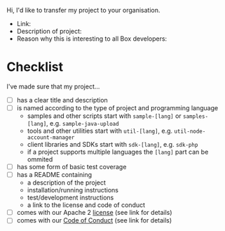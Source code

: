 Hi, I'd like to transfer my project to your organisation.

* Link: 
* Description of project:
* Reason why this is interesting to all Box developers: 

# Checklist

I've made sure that my project...
- [ ] has a clear title and description
- [ ] is named according to the type of project and programming language
    * samples and other scripts start with `sample-[lang]` or `samples-[lang]`, e.g. `sample-java-upload`
    * tools and other utilities start with `util-[lang]`, e.g. `util-node-account-manager`
    * client libraries and SDKs start with `sdk-[lang]`, e.g. `sdk-php`
    * if a project supports multiple languages the `[lang]` part can be ommited
- [ ] has some form of basic test coverage 
- [ ] has a README containing
    * a description of the project
    * installation/running instructions
    * test/development instructions
    * a link to the license and code of conduct
- [ ] comes with our Apache 2 [license](https://git.dev.box.net/cbetta/box-community-guidelines/blob/master/LICENSE.md) (see link for details)
- [ ] comes with our [Code of Conduct](https://git.dev.box.net/cbetta/box-community-guidelines/blob/master/.github/CODE_OF_CONDUCT.md) (see link for details)